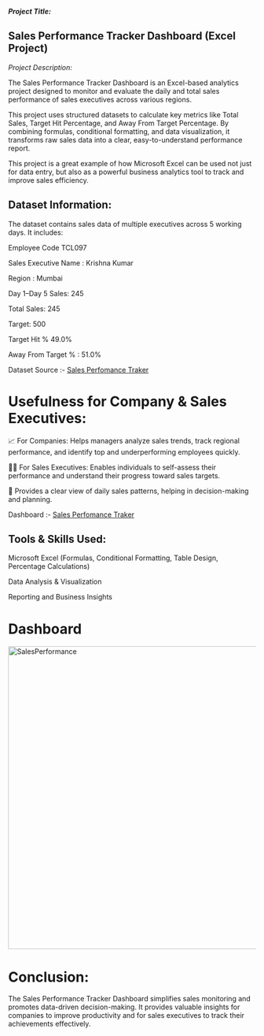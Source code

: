 ***Project Title:***

## Sales Performance Tracker Dashboard (Excel Project)

*Project Description:*

The Sales Performance Tracker Dashboard is an Excel-based analytics project designed to monitor and evaluate the daily and total sales performance of sales executives across various regions.

This project uses structured datasets to calculate key metrics like Total Sales, Target Hit Percentage, and Away From Target Percentage. By combining formulas, conditional formatting, and data visualization, it transforms raw sales data into a clear, easy-to-understand performance report.

This project is a great example of how Microsoft Excel can be used not just for data entry, but also as a powerful business analytics tool to track and improve sales efficiency.


## Dataset Information:

The dataset contains sales data of multiple executives across 5 working days. It includes:

Employee Code TCL097

Sales Executive Name : Krishna Kumar

Region : Mumbai

Day 1–Day 5 Sales: 245

Total Sales: 245

Target: 500

Target Hit % 49.0%

Away From Target % : 51.0%

Dataset Source :- <a href="https://github.com/Aashuvishwakarma06/Sales-Target-Tracker-Analysis/blob/main/SalesPerformance.xlsx">Sales Perfomance Traker</a>


# Usefulness for Company & Sales Executives:

📈 For Companies: Helps managers analyze sales trends, track regional performance, and identify top and underperforming employees quickly.

👨‍💼 For Sales Executives: Enables individuals to self-assess their performance and understand their progress toward sales targets.

🧠 Provides a clear view of daily sales patterns, helping in decision-making and planning.

Dashboard :- <a href="https://github.com/Aashuvishwakarma06/Sales-Target-Tracker-Analysis/blob/main/SalesPerformance.png">Sales Perfomance Traker</a>

## Tools & Skills Used:

Microsoft Excel (Formulas, Conditional Formatting, Table Design, Percentage Calculations)

Data Analysis & Visualization

Reporting and Business Insights

# Dashboard
<img width="1433" height="615" alt="SalesPerformance" src="https://github.com/user-attachments/assets/5605a3e7-05d5-488e-96ea-757b6aadd9e4" />


# Conclusion:

The Sales Performance Tracker Dashboard simplifies sales monitoring and promotes data-driven decision-making. It provides valuable insights for companies to improve productivity and for sales executives to track their achievements effectively.
